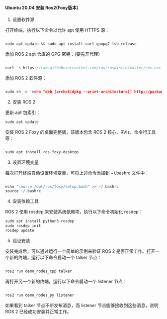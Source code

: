 #### Ubuntu 20.04 安装 Ros2(Foxy版本）

1. 设置软件源

打开终端，执行以下命令以允许 apt 使用 HTTPS 源：

```C++

sudo apt update && sudo apt install curl gnupg2 lsb-release

```

添加 ROS 2 apt 仓库的 GPG 密钥：(要先开代理）

```C++

curl -s https://raw.githubusercontent.com/ros/rosdistro/master/ros.asc | sudo apt-key add -

```

添加 ROS 2 软件源：

```C++

sudo sh -c 'echo "deb [arch=$(dpkg --print-architecture)] http://packages.ros.org/ros2/ubuntu $(lsb_release -cs) main" > /etc/apt/sources.list.d/ros2-latest.list'

```

2. 安装 ROS 2

更新 apt 包索引：

```C++
sudo apt update
```

安装 ROS 2 Foxy 的桌面完整版，该版本包含 ROS 2 核心、RViz、命令行工具等：

```C++

sudo apt install ros-foxy-desktop

```

3. 设置环境变量
   
每次打开终端自动设置环境变量，可将上述命令添加到 ~/.bashrc 文件中：

```C++

echo "source /opt/ros/foxy/setup.bash" >> ~/.bashrc
source ~/.bashrc

```

4. 安装依赖工具

ROS 2 使用 rosdep 来安装系统依赖项，执行以下命令初始化 rosdep：

```C++
sudo apt install python3-rosdep
sudo rosdep init
rosdep update

```

5. 验证安装

安装完成后，可以通过运行一个简单的示例来验证 ROS 2 是否正常工作。打开一个新的终端，运行以下命令启动一个 talker 节点：

```C++

ros2 run demo_nodes_cpp talker

```

再打开另一个新的终端，运行以下命令启动一个 listener 节点：

```C++

ros2 run demo_nodes_py listener

```

如果看到 talker 节点不断发布消息，而 listener 节点能够接收到这些消息，说明 ROS 2 已经成功安装并正常工作。
